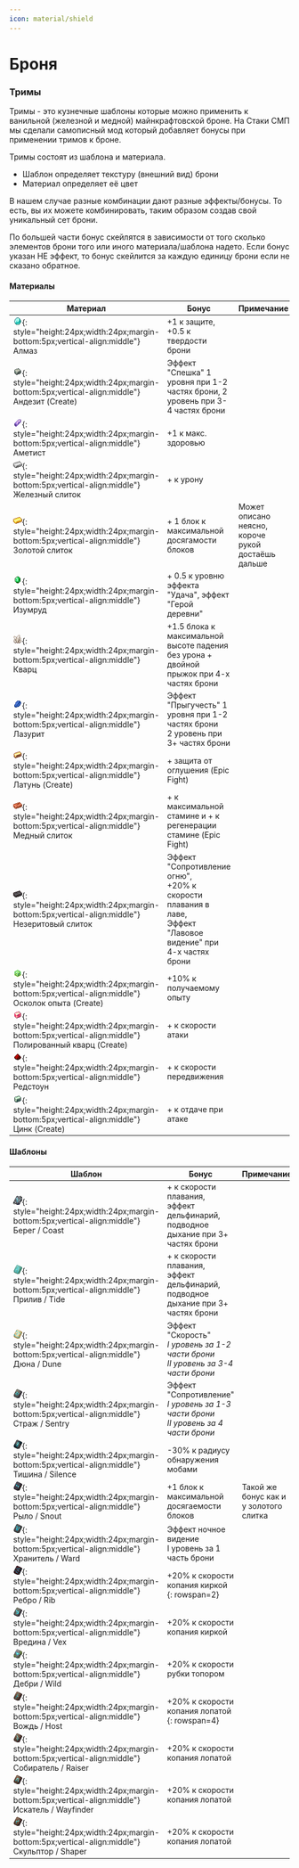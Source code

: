 ```yaml
---
icon: material/shield
---
```


# Броня

### Тримы

Тримы - это кузнечные шаблоны которые можно применить к ванильной (железной и медной) майнкрафтовской броне.
На Стаки СМП мы сделали самописный мод который добавляет бонусы при применении тримов к броне.

Тримы состоят из шаблона и материала.

- Шаблон определяет текстуру (внешний вид) брони
- Материал определяет её цвет

В нашем случае разные комбинации дают разные эффекты/бонусы. То есть, вы их можете комбинировать, таким образом создав
свой уникальный сет брони.

По большей части бонус скейлятся в зависимости от того сколько элементов брони того или иного материала/шаблона надето.
Если бонус указан НЕ эффект, то бонус скейлится за каждую единицу брони если не сказано обратное.

#### Материалы

| Материал                                                                                                                                                                               | Бонус                                                                                                               | Примечание                                         |
|----------------------------------------------------------------------------------------------------------------------------------------------------------------------------------------|---------------------------------------------------------------------------------------------------------------------|----------------------------------------------------|
| ![diamond.png](../../assets/img/materials/diamond.png){: style="height:24px;width:24px;margin-bottom:5px;vertical-align:middle"} Алмаз                                                 | +1 к защите, +0.5 к твердости брони                                                                                 |                                                    |
| ![andesite_alloy.png](../../assets/img/materials/andesite_alloy.png){: style="height:24px;width:24px;margin-bottom:5px;vertical-align:middle"} Андезит (Create)                        | Эффект "Спешка" 1 уровня при 1-2 частях брони, 2 уровень при 3-4 частях брони                                       |                                                    |
| ![amethyst_shard.png](../../assets/img/materials/amethyst_shard.png){: style="height:24px;width:24px;margin-bottom:5px;vertical-align:middle"}  Аметист                                | +1 к макс. здоровью                                                                                                 |                                                    |
| ![iron_ingot.png](../../assets/img/materials/iron_ingot.png){: style="height:24px;width:24px;margin-bottom:5px;vertical-align:middle"} Железный слиток                                 | + к урону                                                                                                           |                                                    |
| ![gold_ingot.png](../../assets/img/materials/gold_ingot.png){: style="height:24px;width:24px;margin-bottom:5px;vertical-align:middle"} Золотой слиток                                  | + 1 блок к максимальной досягамости блоков                                                                          | Может описано неясно, короче рукой достаёшь дальше |
| ![emerald.png](../../assets/img/materials/emerald.png){: style="height:24px;width:24px;margin-bottom:5px;vertical-align:middle"} Изумруд                                               | + 0.5 к уровню эффекта "Удача", эффект "Герой деревни"                                                              |                                                    |
| ![quartz.png](../../assets/img/materials/quartz.png){: style="height:24px;width:24px;margin-bottom:5px;vertical-align:middle"} Кварц                                                   | +1.5 блока к максимальной высоте падения без урона + двойной прыжок при 4-х частях брони                            |                                                    |
| ![lapis_lazuli.png](../../assets/img/materials/lapis_lazuli.png){: style="height:24px;width:24px;margin-bottom:5px;vertical-align:middle"} Лазурит                                     | Эффект "Прыгучесть" 1 уровня при 1-2 частях брони<br/>2 уровень при 3+ частях брони                                 |                                                    |
| ![brass_ingot.png](../../assets/img/materials/brass_ingot.png){: style="height:24px;width:24px;margin-bottom:5px;vertical-align:middle"} Латунь (Create)                               | + защита от оглушения (Epic Fight)                                                                                  |                                                    |
| ![copper_ingot.png](../../assets/img/materials/copper_ingot.png){: style="height:24px;width:24px;margin-bottom:5px;vertical-align:middle"} Медный слиток                               | + к максимальной стамине и + к регенерации стамине (Epic Fight)                                                     |                                                    |
| ![netherite_ingot.png](../../assets/img/materials/netherite_ingot.png){: style="height:24px;width:24px;margin-bottom:5px;vertical-align:middle"} Незеритовый слиток                    | Эффект "Сопротивление огню",<br/>+20% к скорости плавания в лаве,<br/>Эффект "Лавовое видение" при 4-х частях брони |                                                    |
| ![experience_nugget.png](../../assets/img/materials/experience_nugget.png){: style="height:24px;width:24px;margin-bottom:5px;vertical-align:middle"} Осколок опыта (Create)            | +10% к получаемому опыту                                                                                            |                                                    |
| ![polished_rose_quartz.png](../../assets/img/materials/polished_rose_quartz.png){: style="height:24px;width:24px;margin-bottom:5px;vertical-align:middle"} Полированный кварц (Create) | + к скорости атаки                                                                                                  |                                                    |
| ![redstone.png](../../assets/img/materials/redstone.png){: style="height:24px;width:24px;margin-bottom:5px;vertical-align:middle"} Редстоун                                            | + к скорости передвижения                                                                                           |                                                    |
| ![zinc_ingot.png](../../assets/img/materials/zinc_ingot.png){: style="height:24px;width:24px;margin-bottom:5px;vertical-align:middle"} Цинк (Create)                                   | + к отдаче при атаке                                                                                                |                                                    |


#### Шаблоны

| Шаблон                                                                                                                                                                                                               | Бонус                                                                                       | Примечание                             |
|----------------------------------------------------------------------------------------------------------------------------------------------------------------------------------------------------------------------|---------------------------------------------------------------------------------------------|----------------------------------------|
| ![coast_armor_trim_smithing_template.png](../../assets/img/templates/coast_armor_trim_smithing_template.png){: style="height:24px;width:24px;margin-bottom:5px;vertical-align:middle"} Берег / Coast                 | + к скорости плавания, эффект дельфинарий, подводное дыхание при 3+ частях брони            |                                        |
| ![tide_armor_trim_smithing_template.png](../../assets/img/templates/tide_armor_trim_smithing_template.png){: style="height:24px;width:24px;margin-bottom:5px;vertical-align:middle"} Прилив / Tide                   | + к скорости плавания, эффект дельфинарий, подводное дыхание при 3+ частях брони            |                                        |
| ![dune_armor_trim_smithing_template.png](../../assets/img/templates/dune_armor_trim_smithing_template.png){: style="height:24px;width:24px;margin-bottom:5px;vertical-align:middle"} Дюна / Dune                     | Эффект "Скорость"<br/>_I уровень за 1-2 части брони_<br/>_II уровень за 3-4 части брони_    |                                        |
| ![sentry_armor_trim_smithing_template.png](../../assets/img/templates/sentry_armor_trim_smithing_template.png){: style="height:24px;width:24px;margin-bottom:5px;vertical-align:middle"} Страж / Sentry              | Эффект "Сопротивление"<br/>_I уровень за 1-3 части брони_<br/>_II уровень за 4 части брони_ |                                        |
| ![silence_armor_trim_smithing_template.png](../../assets/img/templates/silence_armor_trim_smithing_template.png){: style="height:24px;width:24px;margin-bottom:5px;vertical-align:middle"} Тишина / Silence          | -30% к радиусу обнаружения мобами                                                           |                                        |
| ![snout_armor_trim_smithing_template.png](../../assets/img/templates/snout_armor_trim_smithing_template.png){: style="height:24px;width:24px;margin-bottom:5px;vertical-align:middle"} Рыло / Snout                  | +1 блок к максимальной досягаемости блоков                                                  | Такой же бонус как и у золотого слитка |
| ![ward_armor_trim_smithing_template.png](../../assets/img/templates/ward_armor_trim_smithing_template.png){: style="height:24px;width:24px;margin-bottom:5px;vertical-align:middle"} Хранитель / Ward                | Эффект ночное видение<br/>I уровень за 1 часть брони                                        |                                        |
| ![rib_armor_trim_smithing_template.png](../../assets/img/templates/rib_armor_trim_smithing_template.png){: style="height:24px;width:24px;margin-bottom:5px;vertical-align:middle"} Ребро / Rib                       | +20% к скорости копания киркой {: rowspan=2}                                                |                                        |
| ![vex_armor_trim_smithing_template.png](../../assets/img/templates/vex_armor_trim_smithing_template.png){: style="height:24px;width:24px;margin-bottom:5px;vertical-align:middle"} Вредина / Vex                     | +20% к скорости копания киркой                                                              |                                        |
| ![wild_armor_trim_smithing_template.png](../../assets/img/templates/wild_armor_trim_smithing_template.png){: style="height:24px;width:24px;margin-bottom:5px;vertical-align:middle"} Дебри / Wild                    | +20% к скорости рубки топором                                                               |                                        |
| ![host_armor_trim_smithing_template.png](../../assets/img/templates/host_armor_trim_smithing_template.png){: style="height:24px;width:24px;margin-bottom:5px;vertical-align:middle"} Вождь / Host                    | +20% к скорости копания лопатой {: rowspan=4}                                               |                                        |
| ![raiser_armor_trim_smithing_template.png](../../assets/img/templates/raiser_armor_trim_smithing_template.png){: style="height:24px;width:24px;margin-bottom:5px;vertical-align:middle"} Собиратель / Raiser         | +20% к скорости копания лопатой                                                             |                                        |
| ![wayfinder_armor_trim_smithing_template.png](../../assets/img/templates/wayfinder_armor_trim_smithing_template.png){: style="height:24px;width:24px;margin-bottom:5px;vertical-align:middle"} Искатель / Wayfinder  | +20% к скорости копания лопатой                                                             |                                        |
| ![shaper_armor_trim_smithing_template.png](../../assets/img/templates/shaper_armor_trim_smithing_template.png){: style="height:24px;width:24px;margin-bottom:5px;vertical-align:middle"} Скульптор / Shaper          | +20% к скорости копания лопатой                                                             |                                        |